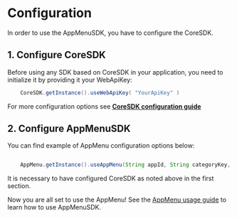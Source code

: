 # Configuration
In order to use the AppMenuSDK, you have to configure the CoreSDK.
## 1. Configure CoreSDK

Before using any SDK based on CoreSDK in your application, you need to initialize it by providing it your WebApiKey:

```java
    CoreSDK.getInstance().useWebApiKey( "YourApiKey" )
```

For more configuration options see **[CoreSDK configuration guide](https://github.com/Ceskasporitelna/cs-core-sdk-droid/blob/master/docs/configuration.md)**

## 2. Configure AppMenuSDK
You can find example of AppMenu configuration options below:
```java

    AppMenu.getInstance().useAppMenu(String appId, String categoryKey, Context context);

```
It is necessary to have configured CoreSDK as noted above in the first section.

Now you are all set to use the AppMenu! See the [AppMenu usage guide](appmenu.md) to learn how to use AppMenuSDK.


